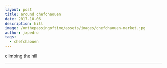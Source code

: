 ```yaml
---
layout: post
title: around chefchaouen
date: 2017-10-06
description: hill
image: /onthepassingoftime/assets/images/chefchaouen-market.jpg
author: jxpedro
tags: 
  - chefchaouen
---
```

<p >climbing the hill</p>

<p></p>

<hr/>